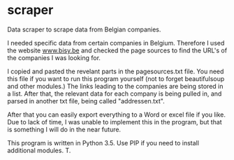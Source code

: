 # scraper
Data scraper to scrape data from Belgian companies.

I needed specific data from certain companies in Belgium. Therefore I used the website www.bisy.be and checked the page sources to find the URL's of the companies I was looking for.

I copied and pasted the revelant parts in the pagesources.txt file. You need this file if you want to run this program yourself (not to forget beautifulsoup and other modules.) 
The links leading to the companies are being stored in a list. After that, the relevant data for each company is being pulled in, and parsed in another txt file, being called "addressen.txt".

After that you can easily export everything to a Word or excel file if you like. Due to lack of time, I was unable to implement this in the program, but that is something I will do in the near future.

This program is written in Python 3.5. Use PIP if you need to install additional modules.
T.

